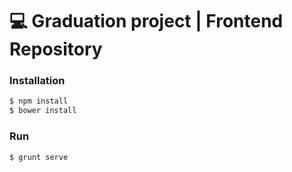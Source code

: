 # :computer: Graduation project | Frontend Repository

### Installation
```sh
$ npm install
$ bower install
```

### Run
```sh
$ grunt serve
```
